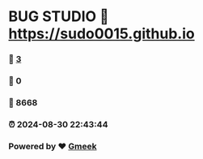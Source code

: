 # BUG STUDIO :link: https://sudo0015.github.io 
### :page_facing_up: [3](https://sudo0015.github.io/tag.html) 
### :speech_balloon: 0 
### :hibiscus: 8668 
### :alarm_clock: 2024-08-30 22:43:44 
### Powered by :heart: [Gmeek](https://github.com/Meekdai/Gmeek)
